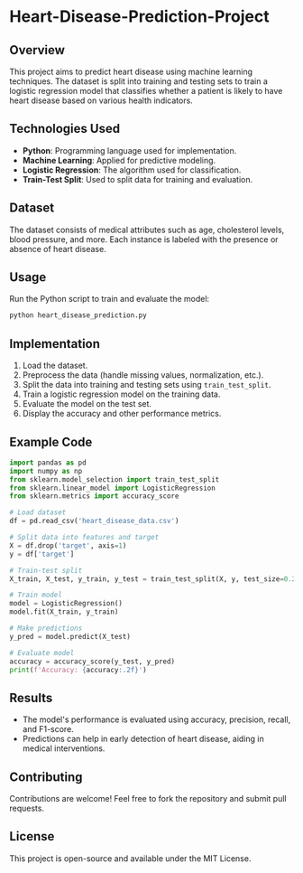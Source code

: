 # Heart-Disease-Prediction-Project

## Overview
This project aims to predict heart disease using machine learning techniques. The dataset is split into training and testing sets to train a logistic regression model that classifies whether a patient is likely to have heart disease based on various health indicators.

## Technologies Used
- **Python**: Programming language used for implementation.
- **Machine Learning**: Applied for predictive modeling.
- **Logistic Regression**: The algorithm used for classification.
- **Train-Test Split**: Used to split data for training and evaluation.

## Dataset
The dataset consists of medical attributes such as age, cholesterol levels, blood pressure, and more. Each instance is labeled with the presence or absence of heart disease.

## Usage
Run the Python script to train and evaluate the model:
```bash
python heart_disease_prediction.py
```

## Implementation
1. Load the dataset.
2. Preprocess the data (handle missing values, normalization, etc.).
3. Split the data into training and testing sets using `train_test_split`.
4. Train a logistic regression model on the training data.
5. Evaluate the model on the test set.
6. Display the accuracy and other performance metrics.

## Example Code
```python
import pandas as pd
import numpy as np
from sklearn.model_selection import train_test_split
from sklearn.linear_model import LogisticRegression
from sklearn.metrics import accuracy_score

# Load dataset
df = pd.read_csv('heart_disease_data.csv')

# Split data into features and target
X = df.drop('target', axis=1)
y = df['target']

# Train-test split
X_train, X_test, y_train, y_test = train_test_split(X, y, test_size=0.2, random_state=42)

# Train model
model = LogisticRegression()
model.fit(X_train, y_train)

# Make predictions
y_pred = model.predict(X_test)

# Evaluate model
accuracy = accuracy_score(y_test, y_pred)
print(f'Accuracy: {accuracy:.2f}')
```

## Results
- The model's performance is evaluated using accuracy, precision, recall, and F1-score.
- Predictions can help in early detection of heart disease, aiding in medical interventions.

## Contributing
Contributions are welcome! Feel free to fork the repository and submit pull requests.

## License
This project is open-source and available under the MIT License.


